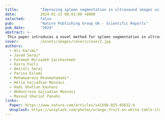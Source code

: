```yaml
---
title:          "Improving spleen segmentation in ultrasound images using a hybrid deep learning framework"
date:           2024-01-21 00:01:00 +0800
selected:       false
pub:            "Nature Publishing Group UK - Scientific Reports"
pub_date:       "2024"
abstract: >-
 This paper introduces a novel method for spleen segmentation in ultrasound images, using a two-phase training approach. In the first phase, the SegFormerB0 network is trained to provide an initial segmentation. In the second phase, the network is further refined using the Pix2Pix structure, which enhances attention to details and corrects any erroneous or additional segments in the output. This hybrid method effectively combines the strengths of both SegFormer and Pix2Pix to produce highly accurate segmentation results. We have assembled the Spleenex dataset, consisting of 450 ultrasound images of the spleen, which is the first dataset of its kind in this field. Our method has been validated on this dataset, and the experimental results show that it outperforms existing state-of-the-art models. Specifically, our approach achieved a mean Intersection over Union (mIoU) of 94.17% and a mean Dice (mDice) score of 96.82%, surpassing models such as Splenomegaly Segmentation Network (SSNet), U-Net, and Variational autoencoder based methods. The proposed method also achieved a Mean Percentage Length Error (MPLE) of 3.64%, further demonstrating its accuracy. Furthermore, the proposed method has demonstrated strong performance even in the presence of noise in ultrasound images, highlighting its practical applicability in clinical environments.
cover:          /assets/images/covers/cover2.jpg
authors:
  - Ali Karimi*
  - Javad Seraj*
  - Fatemeh Mirzadeh Sarcheshmeh
  - Kasra Fazli
  - Amirali Seraj
  - Parisa Eslami
  - Mohamadreza Khanmohamadi*
  - Helia Sajjadian Moosavi
  - Hadi Ghattan Kashani
  - Abdoulreza Sajjadian Moosavi
  - Masoud Shariat Panahi
links:
  Paper: https://www.nature.com/articles/s41598-025-85632-9
  Unsplash: https://unsplash.com/photos/orange-fruit-on-white-table-cloth-ISX_imp8t1o
---
```

